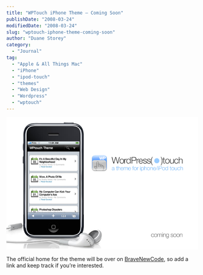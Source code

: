 ```yaml
---
title: "WPTouch iPhone Theme – Coming Soon"
publishDate: "2008-03-24"
modifiedDate: "2008-03-24"
slug: "wptouch-iphone-theme-coming-soon"
author: "Duane Storey"
category:
  - "Journal"
tag:
  - "Apple & All Things Mac"
  - "iPhone"
  - "ipod-touch"
  - "themes"
  - "Web Design"
  - "Wordpress"
  - "wptouch"
---
```


[![](_images/wptouch-iphone-theme--coming-soon-1.png "WPTouch iPhone/iPod-Touch WordPress Theme")](http://www.bravenewcode.com)

The official home for the theme will be over on [BraveNewCode](http://www.bravenewcode.com/), so add a link and keep track if you’re interested.